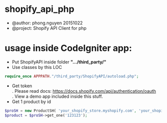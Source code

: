 # shopify_api_php
- @author: phong.nguyen 20151022  
- @project: Shopify API Client for php  

# usage inside CodeIgniter app: 
- Put ShopifyAPI inside folder **".../third_party/"**  
- Use classes by this LOC 
```php
require_once APPPATH."/third_party/ShopifyAPI/autoload.php";    
```
- Get token  
. Please read docs: https://docs.shopify.com/api/authentication/oauth   
. View a demo app included inside this stuff. 
- Get 1 product by id 

```php 
$proSH = new ProductSH( 'your_shopify_store.myshopify.com', 'your_shopify_token', 'your_shopify_api_key', 'your_shopify_api_secret'); 
$product = $proSH->get_one('123123');  
``` 
